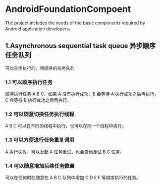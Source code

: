 # AndroidFoundationCompoent
The project includes the needs of the basic components required by Android application developers。

## 1.Asynchronous sequential task queue 异步顺序任务队列
可以异步执行的，带顺序的任务队列
### 1.1 可以顺序执行任务
顺序执行任务 A B C，如果 A 没有执行成功，B 会等待 A 执行成功之后再执行，C 会等待 B 执行成功之后再执行。
### 1.2 可以随意切换任务执行线程
A B C 可以在不同的线程中执行，也可以在同一个线程中执行。
### 1.3 可以方便进行任务重复调用
A 执行失败，可以发起 A 任务重试，也会自动重试 B C 任务。
### 1.4 可以随意增加后续任务数量
可以在任何时刻随意在 A B C 队列中增加 C D E F 等顺序执行的任务。
